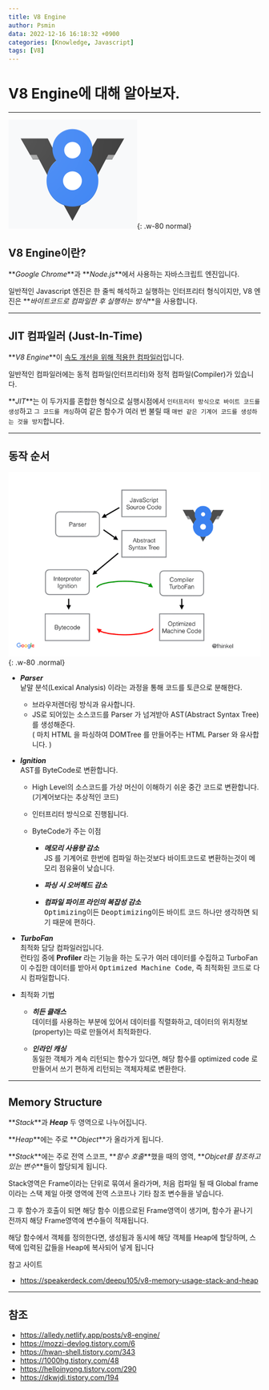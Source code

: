 ```yaml
---
title: V8 Engine
author: Psmin
data: 2022-12-16 16:18:32 +0900
categories: [Knowledge, Javascript]
tags: [V8]
---
```


# V8 Engine에 대해 알아보자.

---

![V8-Engine](/assets/img/v8-engine.png){: .w-80 normal}

## V8 Engine이란?

**_Google Chrome_**과 **_Node.js_**에서 사용하는 자바스크립트 엔진입니다.

일반적인 Javascript 엔진은 한 줄씩 해석하고 실행하는 인터프리터 형식이지만, V8 엔진은 **_바이트코드로 컴파일한 후 실행하는 방식_**을 사용합니다.

---

## JIT 컴파일러 (Just-In-Time)

**_V8 Engine_**이 <u>속도 개선을 위해 적용한 컴파일러</u>입니다.

일반적인 컴파일러에는 동적 컴파일(인터프리터)와 정적 컴파일(Compiler)가 있습니다.

**_JIT_**는 이 두가지를 혼합한 형식으로 실행시점에서 `인터프리터 방식으로 바이트 코드를 생성`하고 `그 코드를 캐싱`하여 같은 함수가 여러 번 불릴 때 `매번 같은 기계어 코드를 생성하는 것을 방지`합니다.

---

## 동작 순서

![V8-logic](/assets/img/v8-engine-logic.png){: .w-80 .normal}

- **_Parser_**  
  낱말 분석(Lexical Analysis) 이라는 과정을 통해 코드를 토큰으로 분해한다.

  - 브라우저렌더링 방식과 유사합니다.
  - JS로 되어있는 소스코드를 Parser 가 넘겨받아 AST(Abstract Syntax Tree) 를 생성해준다.  
    ( 마치 HTML 을 파싱하여 DOMTree 를 만들어주는 HTML Parser 와 유사합니다. )

- **_Ignition_**  
  AST를 ByteCode로 변환합니다.

  - High Level의 소스코드를 가상 머신이 이해하기 쉬운 중간 코드로 변환합니다.  
    (기계어보다는 추상적인 코드)

  - 인터프리터 방식으로 진행됩니다.

  - ByteCode가 주는 이점

    - **_메모리 사용량 감소_**  
      JS 를 기계어로 한번에 컴파일 하는것보다 바이트코드로 변환하는것이 메모리 점유율이 낮습니다.

    - **_파싱 시 오버헤드 감소_**

    - **_컴파일 파이프 라인의 복잡성 감소_**  
      <kbd>Optimizing</kbd>이든 <kbd>Deoptimizing</kbd>이든 바이트 코드 하나만 생각하면 되기 때문에 편하다.

- **_TurboFan_**  
  최적화 담당 컴파일러입니다.  
  런타임 중에 **Profiler** 라는 기능을 하는 도구가 여러 데이터를 수집하고 TurboFan이 수집한 데이터를 받아서 <kbd>Optimized Machine Code</kbd>, 즉 최적화된 코드로 다시 컴파일합니다.

- 최적화 기법

  - **_히든 클래스_**  
    데이터를 사용하는 부분에 있어서 데이터를 직렬화하고, 데이터의 위치정보(property)는 따로 만들어서 최적화한다.

  - **_인라인 캐싱_**  
    동일한 객체가 계속 리턴되는 함수가 있다면, 해당 함수를 optimized code 로 만들어서 쓰기 편하게 리턴되는 객체자체로 변환한다.

---

## Memory Structure

**_Stack_**과 **_Heap_** 두 영역으로 나누어집니다.

**_Heap_**에는 주로 **_Object_**가 올라가게 됩니다.

**_Stack_**에는 주로 전역 스코프, **_함수 호출_**했을 때의 영역, **_Objcet를 참조하고 있는 변수_**들이 할당되게 됩니다.

Stack영역은 Frame이라는 단위로 묶여서 올라가며, 처음 컴파일 될 때 Global frame이라는 스택 제일 아랫 영역에 전역 스코프나 기타 참조 변수들을 넣습니다.

그 후 함수가 호출이 되면 해당 함수 이름으로된 Frame영역이 생기며, 함수가 끝나기 전까지 해당 Frame영역에 변수들이 적재됩니다.

해당 함수에서 객체를 정의한다면, 생성됨과 동시에 해당 객체를 Heap에 할당하며, 스택에 입력된 값들을 Heap에 복사되어 넣게 됩니다

참고 사이트

- <https://speakerdeck.com/deepu105/v8-memory-usage-stack-and-heap>

---

## 참조

- <https://alledy.netlify.app/posts/v8-engine/>
- <https://mozzi-devlog.tistory.com/6>
- <https://hwan-shell.tistory.com/343>
- <https://1000hg.tistory.com/48>
- <https://helloinyong.tistory.com/290>
- <https://dkwjdi.tistory.com/194>
